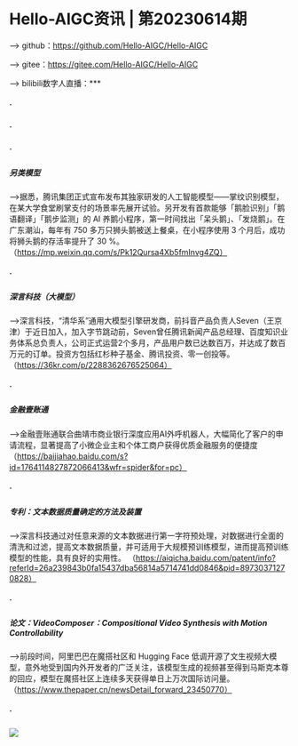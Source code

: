 #  Hello-AIGC资讯 | 第20230614期
——> github：https://github.com/Hello-AIGC/Hello-AIGC

——> gitee：https://gitee.com/Hello-AIGC/Hello-AIGC

——> bilibili数字人直播：***
##### ·
##### ·
##### ·

##### 另类模型
——>据悉，腾讯集团正式宣布发布其独家研发的人工智能模型——掌纹识别模型，在某大学食堂刷掌支付的场景率先展开试验。另开发有首款能够「鹅脸识别」「鹅语翻译」「鹅步监测」的 AI 养鹅小程序，第一时间找出「呆头鹅」、「发烧鹅」。在广东潮汕，每年有 750 多万只狮头鹅被送上餐桌，在小程序使用 3 个月后，成功将狮头鹅的存活率提升了 30 %。（https://mp.weixin.qq.com/s/Pk12Qursa4Xb5fmInvg4ZQ）
##### ·
##### 深言科技（大模型）
——>深言科技，“清华系”通用大模型引擎研发商，前抖音产品负责人Seven（王京津）于近日加入，加入字节跳动前，Seven曾任腾讯新闻产品总经理、百度知识业务体系总负责人，公司正式运营2个多月，产品用户数已达数百万，并达成了数百万元的订单。投资方包括红杉种子基金、腾讯投资、零一创投等。（https://36kr.com/p/2288362676525064）
##### ·
##### 金融壹账通
——>金融壹账通联合曲靖市商业银行深度应用AI外呼机器人，大幅简化了客户的申请流程，显著提高了小微企业主和个体工商户获得优质金融服务的便捷度（https://baijiahao.baidu.com/s?id=1764114827872066413&wfr=spider&for=pc）
##### ·
##### 专利：文本数据质量确定的方法及装置
——>深言科技通过对任意来源的文本数据进行第一字符预处理，对数据进行全面的清洗和过滤，提高文本数据质量，并可适用于大规模预训练模型，进而提高预训练模型的性能，具有良好的实用性。 （https://aiqicha.baidu.com/patent/info?referId=26a239843b0fa15437dba56814a5714741dd0846&pid=89730371270828）
##### ·
##### 论文：VideoComposer：Compositional Video Synthesis with Motion Controllability
——>前段时间，阿里巴巴在魔搭社区和 Hugging Face 低调开源了文生视频大模型，意外地受到国内外开发者的广泛关注，该模型生成的视频甚至得到马斯克本尊的回应，模型在魔搭社区上连续多天获得单日上万次国际访问量。（https://www.thepaper.cn/newsDetail_forward_23450770）
##### ·
<p>
  <img src="https://foruda.gitee.com/images/1685410349936737076/524ad704_6522093.png"/>
</p>